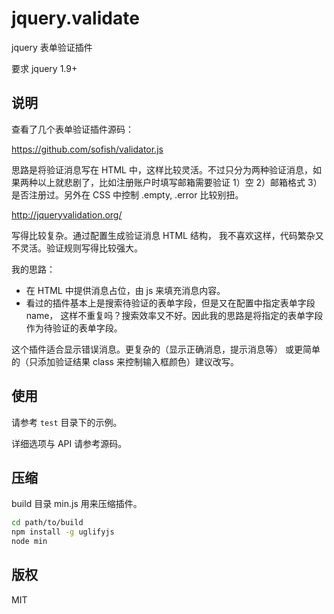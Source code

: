 # jquery.validate

jquery 表单验证插件

要求 jquery 1.9+

## 说明

查看了几个表单验证插件源码：

<https://github.com/sofish/validator.js>

思路是将验证消息写在 HTML 中，这样比较灵活。不过只分为两种验证消息，如果两种以上就悲剧了，比如注册账户时填写邮箱需要验证 1）空 2）邮箱格式 3）是否注册过。另外在 CSS 中控制 .empty, .error 比较别扭。

<http://jqueryvalidation.org/>

写得比较复杂。通过配置生成验证消息 HTML 结构， 我不喜欢这样，代码繁杂又不灵活。验证规则写得比较强大。

我的思路：

- 在 HTML 中提供消息占位，由 js 来填充消息内容。
- 看过的插件基本上是搜索待验证的表单字段，但是又在配置中指定表单字段 name， 这样不重复吗？搜索效率又不好。因此我的思路是将指定的表单字段作为待验证的表单字段。

这个插件适合显示错误消息。更复杂的（显示正确消息，提示消息等） 或更简单的（只添加验证结果 class 来控制输入框颜色）建议改写。

## 使用

请参考 `test` 目录下的示例。

详细选项与 API 请参考源码。

## 压缩

build 目录 min.js 用来压缩插件。

```bash
cd path/to/build
npm install -g uglifyjs
node min
```

## 版权

MIT